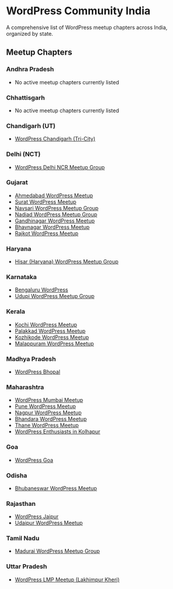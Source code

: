 # WordPress Community India
A comprehensive list of WordPress meetup chapters across India, organized by state.

## Meetup Chapters

### Andhra Pradesh
- No active meetup chapters currently listed

### Chhattisgarh
- No active meetup chapters currently listed

### Chandigarh (UT)
- [WordPress Chandigarh (Tri-City)](https://www.meetup.com/WordPress-Chandigarh/)

### Delhi (NCT)
- [WordPress Delhi NCR Meetup Group](https://www.meetup.com/wordpress-new-delhi/)

### Gujarat
- [Ahmedabad WordPress Meetup](https://www.meetup.com/ahmedabad-wp-meetup/)
- [Surat WordPress Meetup](https://www.meetup.com/surat-wordpress/)
- [Navsari WordPress Meetup Group](https://www.meetup.com/navsari-wordpress-meetup-group/)
- [Nadiad WordPress Meetup Group](https://www.meetup.com/nadiad-wordpress-meetup-group/)
- [Gandhinagar WordPress Meetup](https://www.meetup.com/gandhinagar-wordpress-meetup/)
- [Bhavnagar WordPress Meetup](https://www.meetup.com/bhavnagar-wordpress-meetup/)
- [Rajkot WordPress Meetup](https://www.meetup.com/rajkot-wordpress-meetup/)

### Haryana
- [Hisar (Haryana) WordPress Meetup Group](https://www.meetup.com/hisar-haryana-wordpress-meetup-group/)

### Karnataka
- [Bengaluru WordPress](https://www.meetup.com/bengaluruwordpress/)
- [Udupi WordPress Meetup Group](https://www.meetup.com/wpudupi/)

### Kerala
- [Kochi WordPress Meetup](https://www.meetup.com/kochi-wordpress/)
- [Palakkad WordPress Meetup](https://www.meetup.com/palakkad-wordpress-meetup/)
- [Kozhikode WordPress Meetup](https://www.meetup.com/kozhikode-wordpress-meetup/)
- [Malappuram WordPress Meetup](https://www.meetup.com/malappuram-wordpress-meetup/)

### Madhya Pradesh
- [WordPress Bhopal](https://www.meetup.com/wordpress-bhopal/)

### Maharashtra
- [WordPress Mumbai Meetup](https://www.meetup.com/wpmumbai/)
- [Pune WordPress Meetup](https://www.meetup.com/pune-wordpress-meetup/)
- [Nagpur WordPress Meetup](https://www.meetup.com/nagpur-wordpress-meetup/)
- [Bhandara WordPress Meetup](https://www.meetup.com/bhandara-wordpress-meetup/)
- [Thane WordPress Meetup](https://www.meetup.com/thane-wordpress-meetup/)
- [WordPress Enthusiasts in Kolhapur](https://www.meetup.com/wpkolhapur/)

### Goa
- [WordPress Goa](https://www.meetup.com/WordPressGoa/)

### Odisha
- [Bhubaneswar WordPress Meetup](https://www.meetup.com/bhubaneswar-wordpress/)

### Rajasthan
- [WordPress Jaipur](https://www.meetup.com/wordpress-jaipur/)
- [Udaipur WordPress Meetup](https://www.meetup.com/udaipur-wordpress-meetup/)

### Tamil Nadu
- [Madurai WordPress Meetup Group](https://www.meetup.com/Madurai-WordPress-Meetup-Group/)

### Uttar Pradesh
- [WordPress LMP Meetup (Lakhimpur Kheri)](https://www.meetup.com/wp-lmp/)
